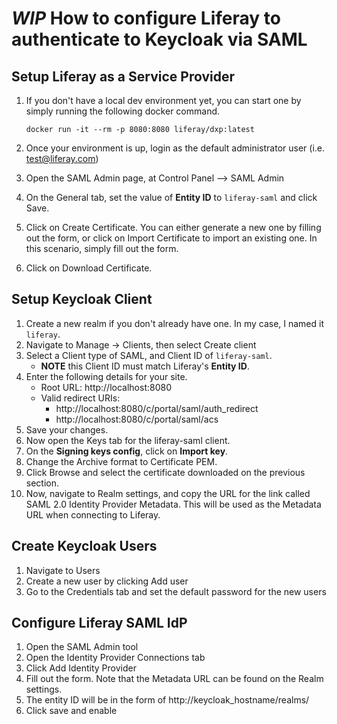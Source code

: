 # *WIP* How to configure Liferay to authenticate to Keycloak via SAML

## Setup Liferay as a Service Provider

1. If you don't have a local dev environment yet, you can start one by simply running the following docker command.

      ```
      docker run -it --rm -p 8080:8080 liferay/dxp:latest
      ```

2. Once your environment is up, login as the default administrator user (i.e. test@liferay.com)
3. Open the SAML Admin page, at Control Panel --> SAML Admin
4. On the General tab, set the value of **Entity ID** to `liferay-saml` and click Save.
5. Click on Create Certificate.  You can either generate a new one by filling out the form, or click on Import Certificate to import an existing one.
     In this scenario, simply fill out the form.
6. Click on Download Certificate.

## Setup Keycloak Client

1. Create a new realm if you don't already have one.  In my case, I named it `liferay`.
2. Navigate to Manage -> Clients, then select Create client
3. Select a Client type of SAML, and Client ID of `liferay-saml`.
    * **NOTE** this Client ID must match Liferay's **Entity ID**.
4. Enter the following details for your site.
    * Root URL: http://localhost:8080
    * Valid redirect URIs:
        - http://localhost:8080/c/portal/saml/auth_redirect
        - http://localhost:8080/c/portal/saml/acs  
5. Save your changes.
6. Now open the Keys tab for the liferay-saml client.
7. On the **Signing keys config**, click on **Import key**.
8. Change the Archive format to Certificate PEM.
9. Click Browse and select the certificate downloaded on the previous section.
10. Now, navigate to Realm settings, and copy the URL for the link called SAML 2.0 Identity Provider Metadata.  This will be used as the Metadata URL when connecting to Liferay.

 ## Create Keycloak Users
 1. Navigate to Users
 2. Create a new user by clicking Add user
 3. Go to the Credentials tab and set the default password for the new users

## Configure Liferay SAML IdP    
1. Open the SAML Admin tool
2. Open the Identity Provider Connections tab
3. Click Add Identity Provider
4. Fill out the form.  Note that the Metadata URL can be found on the Realm settings.
5. The entity ID will be in the form of http://keycloak_hostname/realms/<realm name>
6. Click save and enable
